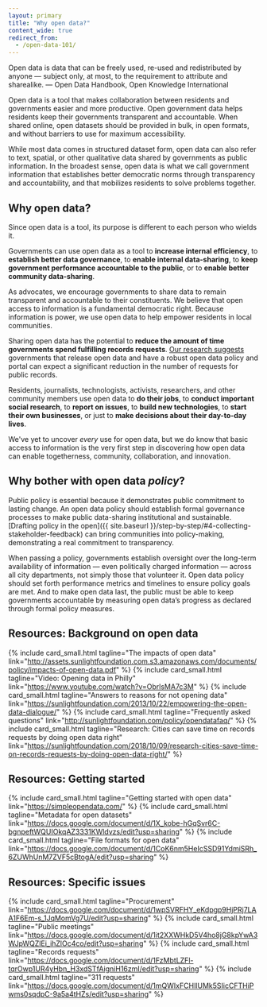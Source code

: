 ```yaml
---
layout: primary
title: "Why open data?"
content_wide: true
redirect_from:
  - /open-data-101/
---
```


<div class="testimonial-blockquote">
Open data is data that can be freely used, re-used and redistributed by anyone — subject only, at most, to the requirement to attribute and sharealike.
<span>— Open Data Handbook, Open Knowledge International</span>
</div>

Open data is a tool that makes collaboration between residents and governments easier and more productive. Open government data helps residents keep their governments transparent and accountable. When shared online, open datasets should be provided in bulk, in open formats, and without barriers to use for maximum accessibility.

While most data comes in structured dataset form, open data can also refer to text, spatial, or other qualitative data shared by governments as public information. In the broadest sense, open data is what we call government information that establishes better democratic norms through transparency and accountability, and that mobilizes residents to solve problems together.

## Why open data?

Since open data is a tool, its purpose is different to each person who wields it.

Governments can use open data as a tool to **increase internal efficiency**, to **establish better data governance**, to **enable internal data-sharing**, to **keep government performance accountable to the public**, or to **enable better community data-sharing**.

As advocates, we encourage governments to share data to remain transparent and accountable to their constituents. We believe that open access to information is a fundamental democratic right. Because information is power, we use open data to help empower residents in local communities.

Sharing open data has the potential to **reduce the amount of time governments spend fulfilling records requests**. [Our research suggests](https://sunlightfoundation.com/2018/10/09/research-cities-save-time-on-records-requests-by-doing-open-data-right/) governments that release open data and have a robust open data policy and portal can expect a significant reduction in the number of requests for public records.

Residents, journalists, technologists, activists, researchers, and other community members use open data to **do their jobs**, to **conduct important social research**, to **report on issues**, to **build new technologies**, to **start their own businesses**, or just to **make decisions about their day-to-day lives**.

We've yet to uncover _every_ use for open data, but we do know that basic access to information is the very first step in discovering how open data can enable togetherness, community, collaboration, and innovation.


## Why bother with open data _policy_?

Public policy is essential because it demonstrates public commitment to lasting change. An open data policy should establish formal governance processes to make public data-sharing institutional and sustainable. [Drafting policy in the open]({{ site.baseurl }}/step-by-step/#4-collecting-stakeholder-feedback) can bring communities into policy-making, demonstrating a real commitment to transparency.

When passing a policy, governments establish oversight over the long-term availability of information — even politically charged information — across all city departments, not simply those that volunteer it. Open data policy should set forth performance metrics and timelines to ensure policy goals are met. And to make open data last, the public must be able to keep governments accountable by measuring open data’s progress as declared through formal policy measures.

## Resources: Background on open data

{% include card_small.html
 tagline="The impacts of open data"
 link="http://assets.sunlightfoundation.com.s3.amazonaws.com/documents/policy/impacts-of-open-data.pdf"
%}
{% include card_small.html
 tagline="Video: Opening data in Philly"
 link="https://www.youtube.com/watch?v=ObrlsMA7c3M"
%}
{% include card_small.html
 tagline="Answers to reasons for not opening data"
 link="https://sunlightfoundation.com/2013/10/22/empowering-the-open-data-dialogue/"
%}
{% include card_small.html
 tagline="Frequently asked questions"
 link="http://sunlightfoundation.com/policy/opendatafaq/"
%}
{% include card_small.html
 tagline="Research: Cities can save time on records requests by doing open data right"
 link="https://sunlightfoundation.com/2018/10/09/research-cities-save-time-on-records-requests-by-doing-open-data-right/"
%}


## Resources: Getting started

{% include card_small.html
 tagline="Getting started with open data"
 link="https://simpleopendata.com/"
%}
{% include card_small.html
 tagline="Metadata for open datasets"
 link="https://docs.google.com/document/d/1X_kobe-hGqSvr6C-bgnpeftWQUIOkqAZ3331KWldvzs/edit?usp=sharing"
%}
{% include card_small.html
 tagline="File formats for open data"
 link="https://docs.google.com/document/d/1CoK6nm5HeIcSSD91YdmiSRh_6ZUWhUnM7ZVF5cBtogA/edit?usp=sharing"
%}

## Resources: Specific issues

{% include card_small.html
 tagline="Procurement"
 link="https://docs.google.com/document/d/1wpSVRFHY_eKdpgp9HjPRj7LAA1F6Em-s_1JqMomVg7U/edit?usp=sharing"
%}
{% include card_small.html
 tagline="Public meetings"
 link="https://docs.google.com/document/d/1it2XXWHkD5V4ho8jG8kpYwA3WJpWQZlEi_ihZlOc4co/edit?usp=sharing"
%}
{% include card_small.html
 tagline="Records requests"
 link="https://docs.google.com/document/d/1FzMbtLZFl-tqrOwp1UR4yHbn_H3xdSTfAigniH16zmI/edit?usp=sharing"
%}
{% include card_small.html
 tagline="311 requests"
 link="https://docs.google.com/document/d/1mQWIxFCHIlUMk5SIicCFTHiPwms0sqdpC-9a5a4tHZs/edit?usp=sharing"
%}

<!-- ### The issues

{% include card.html
 image_src="none"
 tagline="Issue 1"
 link="https://www.youtube.com/watch?v=ObrlsMA7c3M"
%}
{% include card.html
 image_src="none"
 tagline="Issue 2"
 link="http://assets.sunlightfoundation.com.s3.amazonaws.com/documents/policy/impacts-of-open-data.pdf"
%}
{% include card.html
 image_src="none"
 tagline="Issue 3"
 link="http://sunlightfoundation.com/policy/opendatafaq/"
%}
{% include card.html
 image_src="none"
 tagline="Issue 3"
 link="https://docs.google.com/a/sunlightfoundation.com/document/d/17HOulBk4-2w3aaqJmY-eFuyomGScyv7nJyiCvYCHwx0/edit?usp=sharing"
%} -->

<!--
- [Video: Opening data in Philly](https://www.youtube.com/watch?v=ObrlsMA7c3M)
- [Impacts of open data](http://assets.sunlightfoundation.com.s3.amazonaws.com/documents/policy/impacts-of-open-data.pdf)
- [Frequently asked questions](http://sunlightfoundation.com/policy/opendatafaq/)
- [50+ reasons not to release open data](https://docs.google.com/a/sunlightfoundation.com/document/d/17HOulBk4-2w3aaqJmY-eFuyomGScyv7nJyiCvYCHwx0/edit?usp=sharing)
- Issue Briefing: Metadata
- Issue Briefing: 311 data
- [list out all of the issue briefings]
-->

<!-- Create table of contents -->
<script src="{{ site.baseurl }}/assets/js/create-toc-from-headings.js"></script>

<!-- TEMPORARY WORKAROUND -->
<script>
$('.testimonial-blockquote span')[0].innerHTML = '— <a href="http://opendatahandbook.org/guide/en/what-is-open-data/" target="_blank">Open Data Handbook</a>, Open Knowledge International'
</script>
